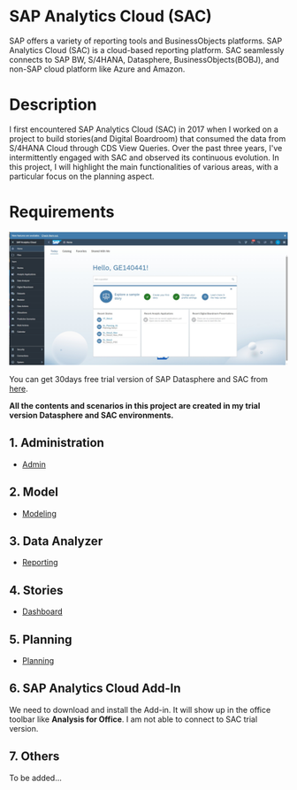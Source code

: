 # SAP Analytics Cloud (SAC)

SAP offers a variety of reporting tools and BusinessObjects platforms. SAP Analytics Cloud (SAC) is a cloud-based reporting platform. SAC seamlessly connects to SAP BW, S/4HANA, Datasphere, BusinessObjects(BOBJ), and non-SAP cloud platform like Azure and Amazon.

# Description
I first encountered SAP Analytics Cloud (SAC) in 2017 when I worked on a project to build stories(and Digital Boardroom) that consumed the data from S/4HANA Cloud through CDS View Queries. Over the past three years, I've intermittently engaged with SAC and observed its continuous evolution. In this project, I will highlight the main functionalities of various areas, with a particular focus on the planning aspect.

# Requirements

![alt text](/SAC/images/Overview.png)

You can get 30days free trial version of SAP Datasphere and SAC from [here](https://www.sap.com/products/technology-platform/cloud-analytics/trial-basic.html).

**All the contents and scenarios in this project are created in my trial version Datasphere and SAC environments.**

## 1. Administration
- [Admin](/SAC/Admin/Index.md)
 
## 2. Model
- [Modeling](/SAC/Modeling/Index.md)

## 3. Data Analyzer
- [Reporting](/SAC/Reporting/DA_Index.md)

## 4. Stories
- [Dashboard](/SAC/Reporting/DB_Index.md)

## 5. Planning
- [Planning](/SAC/Planning/Index.md)
  
## 6. SAP Analytics Cloud Add-In
We need to download and install the Add-in. It will show up in the office toolbar like **Analysis for Office**.
I am not able to connect to SAC trial version. 
  
## 7. Others
To be added...

